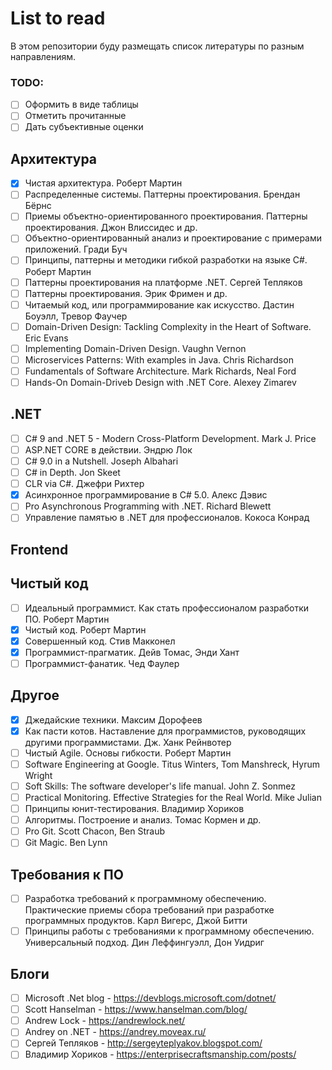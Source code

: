 # List to read
В этом репозитории буду размещать список литературы по разным направлениям.

### TODO:
- [ ] Оформить в виде таблицы
- [ ] Отметить прочитанные
- [ ] Дать субъективные оценки

## Архитектура
- [x] Чистая архитектура. Роберт Мартин
- [ ] Распределенные системы. Паттерны проектирования. Брендан Бёрнс
- [ ] Приемы объектно-ориентированного проектирования. Паттерны проектирования. Джон Влиссидес и др.
- [ ] Объектно-ориентированный анализ и проектирование с примерами приложений. Гради Буч
- [ ] Принципы, паттерны и методики гибкой разработки на языке C#. Роберт Мартин
- [ ] Паттерны проектирования на платформе .NET. Сергей Тепляков
- [ ] Паттерны проектирования. Эрик Фримен и др.
- [ ] Читаемый код, или программирование как искусство. Дастин Боуэлл, Тревор Фаучер
- [ ] Domain-Driven Design: Tackling Complexity in the Heart of Software. Eric Evans
- [ ] Implementing Domain-Driven Design. Vaughn Vernon
- [ ] Microservices Patterns: With examples in Java. Chris Richardson
- [ ] Fundamentals of Software Architecture. Mark Richards, Neal Ford
- [ ] Hands-On Domain-Driveb Design with .NET Core. Alexey Zimarev

## .NET
- [ ] C# 9 and .NET 5 - Modern Cross-Platform Development. Mark J. Price
- [ ] ASP.NET CORE в действии. Эндрю Лок
- [ ] C# 9.0 in a Nutshell. Joseph Albahari
- [ ] C# in Depth. Jon Skeet
- [ ] CLR via C#. Джефри Рихтер
- [x] Асинхронное программирование в C# 5.0. Алекс Дэвис
- [ ] Pro Asynchronous Programming with .NET. Richard Blewett
- [ ] Управление памятью в .NET для профессионалов. Кокоса Конрад

## Frontend

## Чистый код
- [ ] Идеальный программист. Как стать профессионалом разработки ПО. Роберт Мартин
- [x] Чистый код. Роберт Мартин
- [x] Совершенный код. Стив Макконел
- [x] Программист-прагматик. Дейв Томас, Энди Хант
- [ ] Программист-фанатик. Чед Фаулер

## Другое
- [x] Джедайские техники. Максим Дорофеев
- [x] Как пасти котов. Наставление для программистов, руководящих другими программистами. Дж. Ханк Рейнвотер
- [ ] Чистый Agile. Основы гибкости. Роберт Мартин
- [ ] Software Engineering at Google. Titus Winters, Tom Manshreck, Hyrum  Wright
- [ ] Soft Skills: The software developer's life manual. John Z. Sonmez
- [ ] Practical Monitoring. Effective Strategies for the Real World. Mike Julian
- [ ] Принципы юнит-тестирования. Владимир Хориков
- [ ] Алгоритмы. Построение и анализ. Томас Кормен и др.
- [ ] Pro Git. Scott Chacon, Ben Straub
- [ ] Git Magic. Ben Lynn

## Требования к ПО
- [ ] Разработка требований к программному обеспечению. Практические приемы сбора требований при разработке программных продуктов. Карл Вигерс, Джой Битти
- [ ] Принципы работы с требованиями к программному обеспечению. Универсальный подход. Дин Леффингуэлл, Дон Уидриг

## Блоги
- [ ] Microsoft .Net blog - https://devblogs.microsoft.com/dotnet/
- [ ] Scott Hanselman - https://www.hanselman.com/blog/
- [ ] Andrew Lock - https://andrewlock.net/
- [ ] Andrey on .NET - https://andrey.moveax.ru/
- [ ] Сергей Тепляков - http://sergeyteplyakov.blogspot.com/
- [ ] Владимир Хориков - https://enterprisecraftsmanship.com/posts/